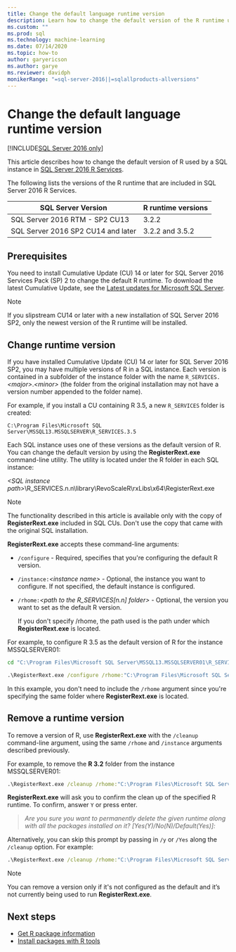 ```yaml
---
title: Change the default language runtime version
description: Learn how to change the default version of the R runtime used by a SQL instance with SQL Server 2016 R Services.
ms.custom: ""
ms.prod: sql
ms.technology: machine-learning
ms.date: 07/14/2020
ms.topic: how-to
author: garyericson
ms.author: garye
ms.reviewer: davidph
monikerRange: "=sql-server-2016||=sqlallproducts-allversions"
---
```

# Change the default language runtime version

[!INCLUDE[SQL Server 2016 only](../../includes/applies-to-version/sqlserver2016-only.md)]

This article describes how to change the default version of R used by a SQL instance in [SQL Server 2016 R Services](../r/sql-server-r-services.md).

The following lists the versions of the R runtime that are included in SQL Server 2016 R Services.

| SQL Server Version | R runtime versions |
|-|-|
| SQL Server 2016 RTM - SP2 CU13 | 3.2.2 |
| SQL Server 2016 SP2 CU14 and later | 3.2.2 and 3.5.2 |

## Prerequisites

You need to install Cumulative Update (CU) 14 or later for SQL Server 2016 Services Pack (SP) 2 to change the default R runtime. To download the latest Cumulative Update, see the [Latest updates for Microsoft SQL Server](../../database-engine/install-windows/latest-updates-for-microsoft-sql-server.md).

> [!NOTE]
> If you slipstream CU14 or later with a new installation of SQL Server 2016 SP2, only the newest version of the R runtime will be installed.

## Change runtime version

If you have installed Cumulative Update (CU) 14 or later for SQL Server 2016 SP2, you may have multiple versions of R in a SQL instance. Each version is contained in a subfolder of the instance folder with the name `R_SERVICES.`*&lt;major&gt;*.*&lt;minor&gt;* (the folder from the original installation may not have a version number appended to the folder name).

For example, if you install a CU containing R 3.5, a new `R_SERVICES` folder is created:

`C:\Program Files\Microsoft SQL Server\MSSQL13.MSSQLSERVER\R_SERVICES.3.5`

Each SQL instance uses one of these versions as the default version of R. You can change the default version by using the **RegisterRext.exe** command-line utility. The utility is located under the R folder in each SQL instance:

*&lt;SQL instance path&gt;*\R_SERVICES.n.n\library\RevoScaleR\rxLibs\x64\RegisterRext.exe

> [!Note]
> The functionality described in this article is available only with the copy of **RegisterRext.exe** included in SQL CUs. Don't use the copy that came with the original SQL installation.

**RegisterRext.exe** accepts these command-line arguments:

- `/configure` - Required, specifies that you're configuring the default R version.

- `/instance:`*&lt;instance name&gt;* - Optional, the instance you want to configure. If not specified, the default instance is configured.

- `/rhome:`*&lt;path to the R_SERVICES[n.n] folder&gt;* - Optional, the version you want to set as the default R version.

  If you don't specify /rhome, the path used is the path under which **RegisterRext.exe** is located.

For example, to configure R 3.5 as the default version of R for the instance MSSQLSERVER01:

```cmd
cd "C:\Program Files\Microsoft SQL Server\MSSQL13.MSSQLSERVER01\R_SERVICES.3.5\library\RevoScaleR\rxLibs\x64"

.\RegisterRext.exe /configure /rhome:"C:\Program Files\Microsoft SQL Server\MSSQL13.MSSQLSERVER01\R_SERVICES.3.5" /instance:MSSQLSERVER01
```

In this example, you don't need to include the `/rhome` argument since you're specifying the same folder where **RegisterRext.exe** is located.

## Remove a runtime version

To remove a version of R, use **RegisterRext.exe** with the `/cleanup` command-line argument, using the same `/rhome` and `/instance` arguments described previously.

For example, to remove the **R 3.2** folder from the instance MSSQLSERVER01:

```cmd
.\RegisterRext.exe /cleanup /rhome:"C:\Program Files\Microsoft SQL Server\MSSQL13.MSSQLSERVER01\R_SERVICES" /instance:MSSQLSERVER01
```

**RegisterRext.exe** will ask you to confirm the clean up of the specified R runtime. To confirm, answer `Y` or press enter.

> *Are you sure you want to permanently delete the given runtime along with all the packages installed on it? \[Yes(Y)/No(N)/Default(Yes)\]:*

Alternatively, you can skip this prompt by passing in `/y` or `/Yes` along the `/cleanup` option. For example:

```cmd
.\RegisterRext.exe /cleanup /rhome:"C:\Program Files\Microsoft SQL Server\MSSQL13.MSSQLSERVER01\R_SERVICES" /instance:MSSQLSERVER01 /y
```

> [!NOTE]
> You can remove a version only if it's not configured as the default and it’s not currently being used to run **RegisterRext.exe**.

## Next steps

- [Get R package information](../package-management/r-package-information.md)
- [Install packages with R tools](../package-management/install-r-packages-standard-tools.md)
